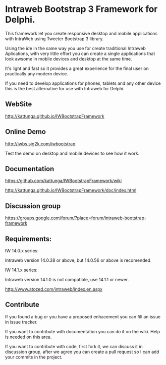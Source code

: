 # Intraweb Bootstrap 3 Framework for Delphi.

This framework let you create responsive desktop and mobile applications with IntraWeb using Tweeter Bootstrap 3 library.

Using the ide in the same way you use for create traditional Intraweb Aplications, with very little effort you can create a single applications that look awsome in mobile devices and desktop at the same time.

It's light and fast so it provides a great experience for the final user on practically any modern device.

If you need to develop applications for phones, tablets and any other device this is the best alternative for use  with Intraweb for Delphi. 

## WebSite

http://kattunga.github.io/IWBootstrapFramework

## Online Demo

http://iwbs.sig2k.com/iwbootstrap

Test the demo on desktop and mobile devices to see how it work.

## Documentation

https://github.com/kattunga/IWBootstrapFramework/wiki

http://kattunga.github.io/IWBootstrapFramework/doc/index.html

## Discussion group

https://groups.google.com/forum/?place=forum/intraweb-bootstrap-framework

## Requirements:

IW 14.0.x series:

Intraweb version 14.0.38 or above, but 14.0.56 or above is recomended.

IW 14.1.x series:

Intraweb version 14.1.0 is not compatible, use 14.1.1 or newer.

http://www.atozed.com/intraweb/index.en.aspx

## Contribute

If you found a bug or you have a proposed enhacement you can fill an issue in issue tracker.

If you want to contribute with documentation you can do it on the wiki. Help is needed on this area.

If you want to contribute with code, first fork it, we can discuss it in discussion group, after we agree you can create a pull request so I can add your commits in the project.
